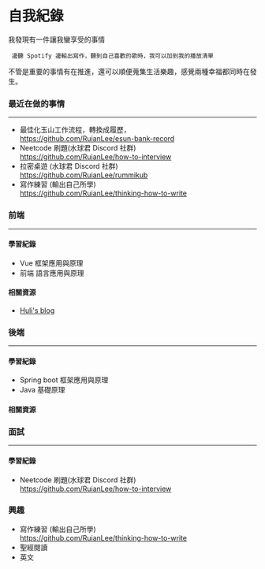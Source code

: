 # 自我紀錄

我發現有一件讓我蠻享受的事情<br>

```
 邊聽 Spotify 邊輸出寫作，聽到自己喜歡的歌時，我可以加到我的播放清單
```

不管是重要的事情有在推進，還可以順便蒐集生活樂趣，感覺兩種幸福都同時在發生。

### 最近在做的事情

---

- 最佳化玉山工作流程，轉換成履歷，<br> https://github.com/RuianLee/esun-bank-record
- Neetcode 刷題(水球君 Discord 社群) <br>https://github.com/RuianLee/how-to-interview
- 拉密桌遊 (水球君 Discord 社群) <br>https://github.com/RuianLee/rummikub
- 寫作練習 (輸出自己所學) <br>https://github.com/RuianLee/thinking-how-to-write

### 前端

---

#### 學習紀錄

- Vue 框架應用與原理
- 前端 語言應用與原理

#### 相關資源

- [Huli's blog](https://blog.huli.tw/recommend/)

### 後端

---

#### 學習紀錄

- Spring boot 框架應用與原理
- Java 基礎原理

#### 相關資源

### 面試

---

#### 學習紀錄

- Neetcode 刷題(水球君 Discord 社群) <br>https://github.com/RuianLee/how-to-interview

### 興趣

- 寫作練習 (輸出自己所學) <br>https://github.com/RuianLee/thinking-how-to-write
- 聖經閱讀
- 英文
